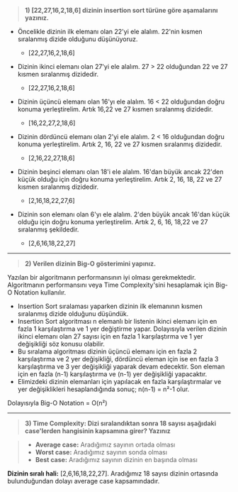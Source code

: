 >**1) [22,27,16,2,18,6] dizinin insertion sort türüne göre aşamalarını yazınız.**
* Öncelikle dizinin ilk elemanı olan 22'yi ele alalım. 22'nin kısmen sıralanmış dizide olduğunu düşünüyoruz.

  * [22,27,16,2,18,6]


* Dizinin ikinci elemanı olan 27'yi ele alalım. 27 > 22 olduğundan 22 ve 27 kısmen sıralanmış dizidedir.

  * [22,27,16,2,18,6]

* Dizinin üçüncü elemanı olan 16'yı ele alalım. 16 < 22 olduğundan  doğru konuma yerleştirelim. Artık 16,22 ve 27 kısmen sıralanmış dizidedir.

  * [16,22,27,2,18,6]
  
* Dizinin dördüncü elemanı olan 2'yi ele alalım. 2 < 16 olduğundan doğru konuma yerleştirelim. Artık 2, 16, 22 ve 27 kısmen sıralanmış dizidedir.

  * [2,16,22,27,18,6]
 
* Dizinin beşinci elemanı olan 18'i ele alalım. 16'dan büyük ancak 22'den küçük olduğu için doğru konuma yerleştirelim. Artık 2, 16, 18, 22 ve 27 kısmen sıralanmış dizidedir.

  * [2,16,18,22,27,6]

* Dizinin son elemanı olan 6'yı ele alalım. 2'den büyük ancak 16'dan küçük olduğu için doğru konuma yerleştirelim. Artık 2, 6, 16, 18,22 ve 27 sıralanmış şekildedir.

  * [2,6,16,18,22,27]

---

>**2) Verilen dizinin Big-O gösterimini yapınız.**

Yazılan bir algoritmanın performansının iyi olması gerekmektedir. Algoritmanın performansını veya Time Complexity'sini hesaplamak için Big-O Notation kullanılır.
* Insertion Sort sıralaması yaparken dizinin ilk elemanının kısmen sıralanmış dizide olduğunu düşündük.
* Insertion Sort algoritması n elemanlı bir listenin ikinci elemanı için en fazla 1 karşılaştırma ve 1 yer değiştirme yapar. Dolayısıyla verilen dizinin ikinci elemanı olan 27 sayısı için en fazla 1 karşılaştırma ve 1 yer değişikliği söz konusu olabilir.
* Bu sıralama algoritması dizinin üçüncü elemanı için en fazla 2 karşılaştırma ve 2 yer değişikliği, dördüncü eleman için ise en fazla 3 karşılaştırma ve 3 yer değişikliği yaparak devam edecektir. Son eleman için en fazla (n-1) karşılaştırma ve (n-1) yer değişikliği yapacaktır.
* Elimizdeki dizinin elemanları için yapılacak en fazla karşılaştırmalar ve yer değişiklikleri hesaplandığında sonuç; n(n-1) = n²-1 olur.

Dolayısıyla Big-O Notation = O(n²) 

---

>**3) Time Complexity: Dizi sıralandıktan sonra 18 sayısı aşağıdaki case'lerden hangisinin kapsamına girer? Yazınız**

>* **Average case:** Aradığımız sayının ortada olması
> * **Worst case:** Aradığımız sayının sonda olması
> * **Best case:** Aradığımız sayının dizinin en başında olması

**Dizinin sıralı hali:**  [2,6,16,18,22,27].
Aradığımız 18 sayısı dizinin ortasında bulunduğundan dolayı average case kapsamındadır.












